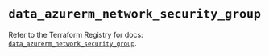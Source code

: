 # `data_azurerm_network_security_group`

Refer to the Terraform Registry for docs: [`data_azurerm_network_security_group`](https://registry.terraform.io/providers/hashicorp/azurerm/3.104.0/docs/data-sources/network_security_group).
